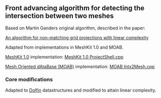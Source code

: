 ## Front advancing algorithm for detecting the intersection between two meshes

Based on Martin Ganders original algorithm, described in the paper:

[An algorithm for non-matching grid projections with linear complexity](http://archive-ouverte.unige.ch/download/unige:6553/ATTACHMENT01)

Adapted from implementations in MeshKit 1.0 and MOAB.

[MeshKit 1.0](https://trac.mcs.anl.gov/projects/fathom/wiki/MeshKit) implementation: [MeshKit 1.0 ProjectShell.cpp](http://www.mcs.anl.gov/~fathom/meshkit-docs/html/ProjectShell_8cpp_source.html) 

[Mesh Oriented dAtaBase (MOAB)](http://trac.mcs.anl.gov/projects/ITAPS/wiki/MOAB) implementation: [MOAB Intx2Mesh.cpp](http://www.mcs.anl.gov/~fathom/moab-docs/html/Intx2Mesh_8cpp_source.html)

### Core modifications

Adapted to [Dolfin](https://bitbucket.org/fenics-project/dolfin) datastructures and modified to attain linear complexity.
